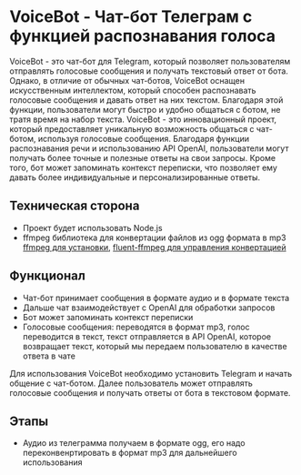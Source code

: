 # VoiceBot - Чат-бот Телеграм с функцией распознавания голоса

VoiceBot - это чат-бот для Telegram, который позволяет пользователям отправлять голосовые сообщения и получать текстовый ответ от бота. Однако, в отличие от обычных чат-ботов, VoiceBot оснащен искусственным интеллектом, который способен распознавать голосовые сообщения и давать ответ на них текстом. Благодаря этой функции, пользователи могут быстро и удобно общаться с ботом, не тратя время на набор текста.
VoiceBot - это инновационный проект, который предоставляет уникальную возможность общаться с чат-ботом, используя голосовые сообщения. Благодаря функции распознавания речи и использованию API OpenAI, пользователи могут получать более точные и полезные ответы на свои запросы. Кроме того, бот может запоминать контекст переписки, что позволяет ему давать более индивидуальные и персонализированные ответы.

## Техническая сторона
- Проект будет использовать Node.js
- ffmpeg библиотека для конвертации файлов из ogg формата в mp3 [ffmpeg для установки](https://www.npmjs.com/package/@ffmpeg-installer/ffmpeg), [fluent-ffmpeg для управления конвертацией](https://www.npmjs.com/package/fluent-ffmpeg)


## Функционал
- Чат-бот принимает сообщения в формате аудио и в формате текста
- Дальше чат взаимодействует с OpenAI для обработки запросов
- Бот может запоминать контекст переписки 
- Голосовые сообщения: переводятся в формат mp3, голос переводится в текст, текст отправляется в API OpenAI, которое возвращает текст, который мы передаем пользователю в качестве ответа в чате

Для использования VoiceBot необходимо установить Telegram и начать общение с чат-ботом. Далее пользователь может отправлять голосовые сообщения и получать ответы от бота в текстовом формате.

## Этапы
+ Аудио из телеграмма получаем в формате ogg, его надо переконвенртировать  в формат mp3 для дальнейшего использования